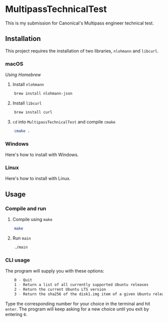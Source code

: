 # MultipassTechnicalTest
This is my submission for Canonical's Multipass engineer technical test.

## Installation
This project requires the installation of two libraries, `nlohmann` and `libcurl`.

### macOS
_Using Homebrew_
1. Install `nlohmann`
```sh
    brew install nlohmann-json
```
2. Install `libcurl`
```sh
    brew install curl
```
3. `cd` into `MultipassTechnicalTest` and compile `cmake`
```sh
    cmake .
```

### Windows
Here's how to install with Windows.

### Linux
Here's how to install with Linux.

## Usage

### Compile and run
1. Compile using `make`
```sh
    make
```
2. Run `main`
```sh
    ./main
```

### CLI usage
The program will supply you with these options:
```sh
    0 - Quit
    1 - Return a list of all currently supported Ubuntu releases
    2 - Return the current Ubuntu LTS version
    3 - Return the sha256 of the disk1.img item of a given Ubuntu release
```
Type the corresponding number for your choice in the terminal and hit `enter`.
The program will keep asking for a new choice until you exit by entering `0`.